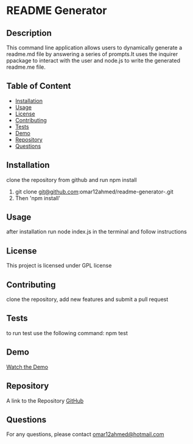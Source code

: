 
  # README Generator 
  
  ## Description
  
  This command line application allows users to dynamically generate a readme.md file by answering a series of prompts.It uses the inquirer ppackage to interact with the user and node.js to write the generated readme.me file. 

  ## Table of Content 
  - [Installation](#installation)
  - [Usage](#usage)
  - [License](#license)
  - [Contributing](#contributing)
  - [Tests](#tests)
  - [Demo](#demo)
  - [Repository](#repository)
  - [Questions](#question)

  ## Installation

  clone the repository from github and run npm install

  1. git clone git@github.com:omar12ahmed/readme-generator-.git
  2. Then 'npm install'

## Usage 

after installation run node index.js in the terminal and follow instructions

## License

This project is licensed under GPL license

## Contributing

clone the repository, add new features and submit a pull request

## Tests

to run test use the following command: npm test

## Demo

[Watch the Demo](https://drive.google.com/file/d/1GM3sAfXZ3SYFuWlweFvVES78zbGgbiao/view?usp=sharing)

## Repository

A link to the Repository [GitHub](https://github.com/omar12ahmed/readme-generator-)

## Questions

For any questions, please contact omar12ahmed@hotmail.com

  

